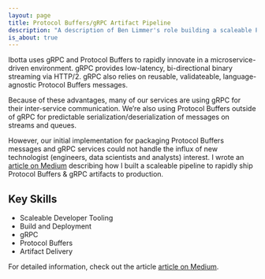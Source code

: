 ```yaml
---
layout: page
title: Protocol Buffers/gRPC Artifact Pipeline
description: "A description of Ben Limmer's role building a scaleable Protocol Buffers (protobuf) and GRPC pipeline"
is_about: true
---
```


Ibotta uses gRPC and Protocol Buffers to rapidly innovate in a microservice-driven environment. gRPC provides low-latency, bi-directional binary streaming via HTTP/2. gRPC also relies on reusable, validateable, language-agnostic Protocol Buffers messages.

Because of these advantages, many of our services are using gRPC for their inter-service communication. We’re also using Protocol Buffers outside of gRPC for predictable serialization/deserialization of messages on streams and queues.

However, our initial implementation for packaging Protocol Buffers messages and gRPC services could not handle the influx of new technologist (engineers, data scientists and analysts) interest. I wrote an [article on Medium](https://medium.com/building-ibotta/building-a-scaleable-protocol-buffers-grpc-artifact-pipeline-5265c5118c9d) describing how I built a scaleable pipeline to rapidly ship Protocol Buffers & gRPC artifacts to production.

## Key Skills

- Scaleable Developer Tooling
- Build and Deployment
- gRPC
- Protocol Buffers
- Artifact Delivery

For detailed information, check out the article [article on Medium](https://medium.com/building-ibotta/building-a-scaleable-protocol-buffers-grpc-artifact-pipeline-5265c5118c9d).
